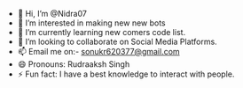 - 👋 Hi, I’m @Nidra07
- 👀 I’m interested in making new new bots 
- 🌱 I’m currently learning new comers code list.
- 💞️ I’m looking to collaborate on Social Media Platforms.
- 📫 Email me on:- sonukr620377@gmail.com
- 😄 Pronouns: Rudraaksh Singh
- ⚡ Fun fact: I have a best knowledge to interact with people.

<!---
Nidra07/Nidra07 is a ✨ special ✨ repository because its `README.md` (this file) appears on your GitHub profile.
You can click the Preview link to take a look at your changes.
--->
